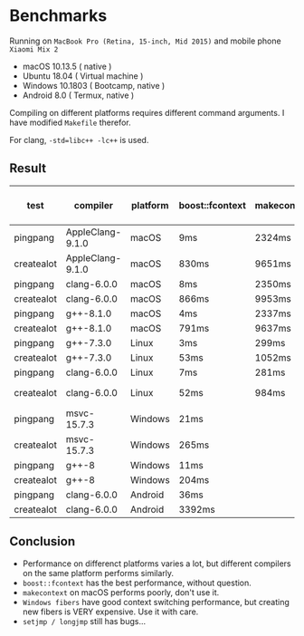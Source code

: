 # Benchmarks

Running on `MacBook Pro (Retina, 15-inch, Mid 2015)` and mobile phone `Xiaomi Mix 2`

* macOS 10.13.5 ( native )
* Ubuntu 18.04 ( Virtual machine )
* Windows 10.1803 ( Bootcamp, native )
* Android 8.0 ( Termux, native )

Compiling on different platforms requires different command arguments. I have modified `Makefile` therefor.

For clang, `-std=libc++ -lc++` is used.

## Result

| test       | compiler         | platform | boost::fcontext | makecontext | Windows fibers | setjmp / longjmp |
|------------|------------------|----------|-----------------|-------------|----------------|------------------|
| pingpang   | AppleClang-9.1.0 | macOS    | 9ms             | 2324ms      |                | CRASH            |
| createalot | AppleClang-9.1.0 | macOS    | 830ms           | 9651ms      |                | CRASH            |
| pingpang   | clang-6.0.0      | macOS    | 8ms             | 2350ms      |                | CRASH            |
| createalot | clang-6.0.0      | macOS    | 866ms           | 9953ms      |                | CRASH            |
| pingpang   | g++-8.1.0        | macOS    | 4ms             | 2337ms      |                | CRASH            |
| createalot | g++-8.1.0        | macOS    | 791ms           | 9637ms      |                | CRASH            |
| pingpang   | g++-7.3.0        | Linux    | 3ms             | 299ms       |                | CRASH            |
| createalot | g++-7.3.0        | Linux    | 53ms            | 1052ms      |                | CRASH            |
| pingpang   | clang-6.0.0      | Linux    | 7ms             | 281ms       |                | 19ms !           |
| createalot | clang-6.0.0      | Linux    | 52ms            | 984ms       |                | 2980ms !         |
| pingpang   | msvc-15.7.3      | Windows  | 21ms            |             | 37ms           |                  |
| createalot | msvc-15.7.3      | Windows  | 265ms           |             | 12997ms        |                  |
| pingpang   | g++-8            | Windows  | 11ms            |             | 36ms           |                  |
| createalot | g++-8            | Windows  | 204ms           |             | 16135ms        |                  |
| pingpang   | clang-6.0.0      | Android  | 36ms            |             |                | 78ms             |
| createalot | clang-6.0.0      | Android  | 3392ms          |             |                | 3994ms           |

## Conclusion

* Performance on differenct platforms varies a lot, but different compilers on the same platform performs similarly.
* `boost::fcontext` has the best performance, without question.
* `makecontext` on macOS performs poorly, don't use it.
* `Windows fibers` have good context switching performance, but creating new fibers is VERY expensive. Use it with care.
* `setjmp / longjmp` still has bugs...
